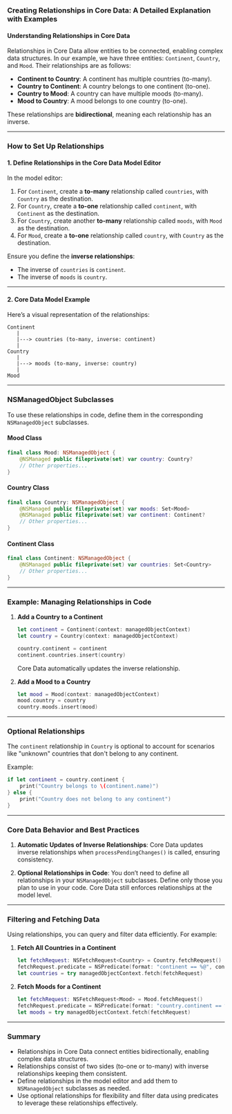 ### Creating Relationships in Core Data: A Detailed Explanation with Examples

#### Understanding Relationships in Core Data

Relationships in Core Data allow entities to be connected, enabling complex data structures. In our example, we have three entities: `Continent`, `Country`, and `Mood`. Their relationships are as follows:

- **Continent to Country**: A continent has multiple countries (to-many).
- **Country to Continent**: A country belongs to one continent (to-one).
- **Country to Mood**: A country can have multiple moods (to-many).
- **Mood to Country**: A mood belongs to one country (to-one).

These relationships are **bidirectional**, meaning each relationship has an inverse.

---

### How to Set Up Relationships

#### 1. Define Relationships in the Core Data Model Editor

In the model editor:
1. For `Continent`, create a **to-many** relationship called `countries`, with `Country` as the destination.
2. For `Country`, create a **to-one** relationship called `continent`, with `Continent` as the destination.
3. For `Country`, create another **to-many** relationship called `moods`, with `Mood` as the destination.
4. For `Mood`, create a **to-one** relationship called `country`, with `Country` as the destination.

Ensure you define the **inverse relationships**:
- The inverse of `countries` is `continent`.
- The inverse of `moods` is `country`.

---

#### 2. Core Data Model Example

Here’s a visual representation of the relationships:

```
Continent
   |
   |---> countries (to-many, inverse: continent)
   |
Country
   |
   |---> moods (to-many, inverse: country)
   |
Mood
```

---

### NSManagedObject Subclasses

To use these relationships in code, define them in the corresponding `NSManagedObject` subclasses.

#### Mood Class
```swift
final class Mood: NSManagedObject {
    @NSManaged public fileprivate(set) var country: Country?
    // Other properties...
}
```

#### Country Class
```swift
final class Country: NSManagedObject {
    @NSManaged public fileprivate(set) var moods: Set<Mood>
    @NSManaged public fileprivate(set) var continent: Continent?
    // Other properties...
}
```

#### Continent Class
```swift
final class Continent: NSManagedObject {
    @NSManaged public fileprivate(set) var countries: Set<Country>
    // Other properties...
}
```

---

### Example: Managing Relationships in Code

1. **Add a Country to a Continent**
   ```swift
   let continent = Continent(context: managedObjectContext)
   let country = Country(context: managedObjectContext)
   
   country.continent = continent
   continent.countries.insert(country)
   ```

   Core Data automatically updates the inverse relationship.

2. **Add a Mood to a Country**
   ```swift
   let mood = Mood(context: managedObjectContext)
   mood.country = country
   country.moods.insert(mood)
   ```

---

### Optional Relationships

The `continent` relationship in `Country` is optional to account for scenarios like "unknown" countries that don't belong to any continent.

Example:
```swift
if let continent = country.continent {
    print("Country belongs to \(continent.name)")
} else {
    print("Country does not belong to any continent")
}
```

---

### Core Data Behavior and Best Practices

1. **Automatic Updates of Inverse Relationships**: Core Data updates inverse relationships when `processPendingChanges()` is called, ensuring consistency.

2. **Optional Relationships in Code**: You don’t need to define all relationships in your `NSManagedObject` subclasses. Define only those you plan to use in your code. Core Data still enforces relationships at the model level.

---

### Filtering and Fetching Data

Using relationships, you can query and filter data efficiently. For example:

1. **Fetch All Countries in a Continent**
   ```swift
   let fetchRequest: NSFetchRequest<Country> = Country.fetchRequest()
   fetchRequest.predicate = NSPredicate(format: "continent == %@", continent)
   let countries = try managedObjectContext.fetch(fetchRequest)
   ```

2. **Fetch Moods for a Continent**
   ```swift
   let fetchRequest: NSFetchRequest<Mood> = Mood.fetchRequest()
   fetchRequest.predicate = NSPredicate(format: "country.continent == %@", continent)
   let moods = try managedObjectContext.fetch(fetchRequest)
   ```

---

### Summary

- Relationships in Core Data connect entities bidirectionally, enabling complex data structures.
- Relationships consist of two sides (to-one or to-many) with inverse relationships keeping them consistent.
- Define relationships in the model editor and add them to `NSManagedObject` subclasses as needed.
- Use optional relationships for flexibility and filter data using predicates to leverage these relationships effectively.
